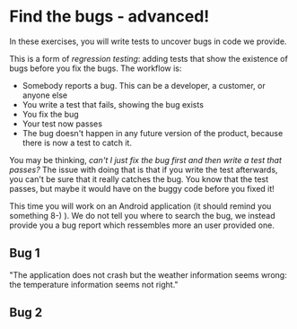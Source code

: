# Find the bugs - advanced!

In these exercises, you will write tests to uncover bugs in code we provide.

This is a form of _regression testing_: adding tests that show the existence of bugs before you fix the bugs. The workflow is:

-   Somebody reports a bug. This can be a developer, a customer, or anyone else
-   You write a test that fails, showing the bug exists
-   You fix the bug
-   Your test now passes
-   The bug doesn't happen in any future version of the product, because there is now a test to catch it.

You may be thinking, _can't I just fix the bug first and then write a test that passes?_ The issue with doing that is that if you write the test afterwards, you can't be sure that it really catches the bug. You know that the test passes, but maybe it would have on the buggy code before you fixed it!

This time you will work on an Android application (it should remind you something 8-) ). We do not tell you where to search the bug, we instead provide you a bug report which ressembles more an user provided one.

## Bug 1
"The application does not crash but the weather information seems wrong: the temperature information seems not right."

## Bug 2

